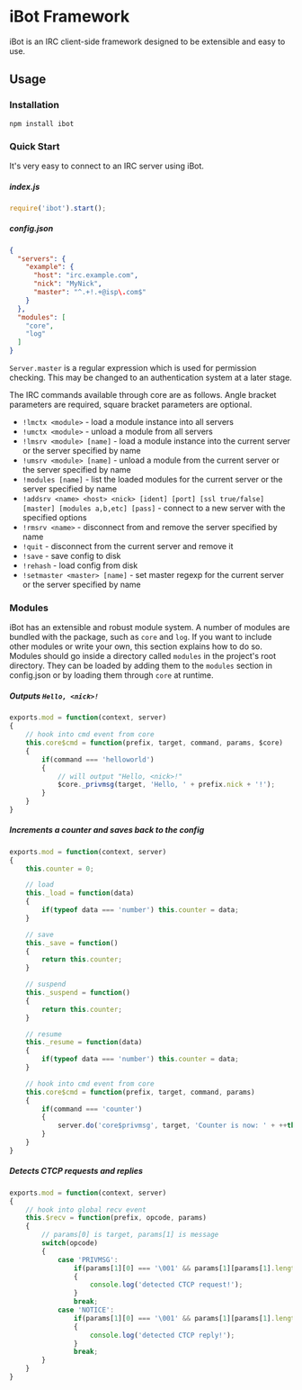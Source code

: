 # iBot Framework

iBot is an IRC client-side framework designed to be extensible and easy to use.

## Usage

### Installation

```
npm install ibot
```

### Quick Start

It's very easy to connect to an IRC server using iBot.

##### index.js
```javascript
require('ibot').start();
```

##### config.json
```json
{
  "servers": {
    "example": {
      "host": "irc.example.com",
      "nick": "MyNick",
      "master": "^.+!.+@isp\.com$"
    }
  },
  "modules": [
    "core",
    "log"
  ]
}
```

`Server.master` is a regular expression which is used for permission checking. This may be changed to an authentication system at a later stage.

The IRC commands available through core are as follows. Angle bracket parameters are required, square bracket parameters are optional.

* `!lmctx <module>`                    - load a module instance into all servers
* `!umctx <module>`                    - unload a module from all servers
* `!lmsrv <module> [name]`             - load a module instance into the current server or the server specified by name
* `!umsrv <module> [name]`             - unload a module from the current server or the server specified by name
* `!modules [name]`                    - list the loaded modules for the current server or the server specified by name
* `!addsrv <name> <host> <nick> [ident] [port] [ssl true/false] [master] [modules a,b,etc] [pass]` - connect to a new server with the specified options
* `!rmsrv <name>`                      - disconnect from and remove the server specified by name
* `!quit`                              - disconnect from the current server and remove it
* `!save`                              - save config to disk
* `!rehash`                            - load config from disk
* `!setmaster <master> [name]`         - set master regexp for the current server or the server specified by name

### Modules

iBot has an extensible and robust module system. A number of modules are bundled with the package, such as `core` and `log`. If you want to include other modules or write your own, this section explains how to do so. Modules should go inside a directory called `modules` in the project's root directory. They can be loaded by adding them to the `modules` section in config.json or by loading them through `core` at runtime.

##### Outputs `Hello, <nick>!`
```javascript
exports.mod = function(context, server)
{
	// hook into cmd event from core
	this.core$cmd = function(prefix, target, command, params, $core)
	{
		if(command === 'helloworld')
		{
			// will output "Hello, <nick>!"
			$core._privmsg(target, 'Hello, ' + prefix.nick + '!');
		}
	}
}
```

##### Increments a counter and saves back to the config

```javascript
exports.mod = function(context, server)
{
	this.counter = 0;

	// load
	this._load = function(data)
	{
		if(typeof data === 'number') this.counter = data;
	}

	// save
	this._save = function()
	{
		return this.counter;
	}

	// suspend
	this._suspend = function()
	{
		return this.counter;
	}

	// resume
	this._resume = function(data)
	{
		if(typeof data === 'number') this.counter = data;
	}

	// hook into cmd event from core
	this.core$cmd = function(prefix, target, command, params)
	{
		if(command === 'counter')
		{
			server.do('core$privmsg', target, 'Counter is now: ' + ++this.counter);
		}
	}
}
```

##### Detects CTCP requests and replies
```javascript
exports.mod = function(context, server)
{
	// hook into global recv event
	this.$recv = function(prefix, opcode, params)
	{
		// params[0] is target, params[1] is message
		switch(opcode)
		{
			case 'PRIVMSG':
				if(params[1][0] === '\001' && params[1][params[1].length - 1] === '\001')
				{
					console.log('detected CTCP request!');
				}
				break;
			case 'NOTICE':
				if(params[1][0] === '\001' && params[1][params[1].length - 1] === '\001')
				{
					console.log('detected CTCP reply!');
				}
				break;
		}
	}
}
```
